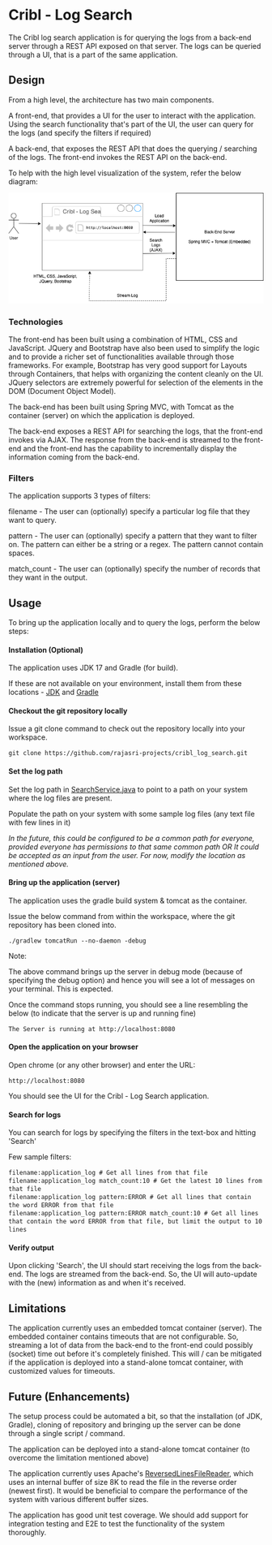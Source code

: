 # Cribl - Log Search

The Cribl log search application is for querying the logs from a back-end server through a REST API exposed on that server. The logs can be queried through a UI, that is a part of the same application.

## Design

From a high level, the architecture has two main components.

A front-end, that provides a UI for the user to interact with the application. Using the search functionality that's part of the UI, the user can query for the logs (and specify the filters if required)

A back-end, that exposes the REST API that does the querying / searching of the logs. The front-end invokes the REST API on the back-end.

To help with the high level visualization of the system, refer the below diagram:

![High Level System Diagram](https://raw.githubusercontent.com/rajasri-projects/cribl_log_search/main/src/main/webapp/WEB-INF/resources/images/Cribl_Log_Search.png)

### Technologies

The front-end has been built using a combination of HTML, CSS and JavaScript. JQuery and Bootstrap have also been used to simplify the logic and to provide a richer set of functionalities available through those frameworks. For example, Bootstrap has very good support for Layouts through Containers, that helps with organizing the content cleanly on the UI. JQuery selectors are extremely powerful for selection of the elements in the DOM (Document Object Model).

The back-end has been built using Spring MVC, with Tomcat as the container (server) on which the application is deployed.

The back-end exposes a REST API for searching the logs, that the front-end invokes via AJAX. The response from the back-end is streamed to the front-end and the front-end has the capability to incrementally display the information coming from the back-end.

### Filters

The application supports 3 types of filters:

filename - The user can (optionally) specify a particular log file that they want to query.

pattern - The user can (optionally) specify a pattern that they want to filter on. The pattern can either be a string or a regex. The pattern cannot contain spaces.

match_count - The user can (optionally) specify the number of records that they want in the output.

## Usage

To bring up the application locally and to query the logs, perform the below steps:

#### Installation (Optional)
The application uses JDK 17 and Gradle (for build).

If these are not available on your environment, install them from these locations - [JDK](https://docs.aws.amazon.com/corretto/latest/corretto-17-ug/downloads-list.html) and [Gradle](https://gradle.org/install/)

#### Checkout the git repository locally

Issue a git clone command to check out the repository locally into your workspace.

```
git clone https://github.com/rajasri-projects/cribl_log_search.git
```

#### Set the log path

Set the log path in [SearchService.java](https://github.com/rajasri-projects/cribl_log_search/blob/main/src/main/java/com/cribl/service/SearchService.java#L19) to point to a path on your system where the log files are present.

Populate the path on your system with some sample log files (any text file with few lines in it)

*In the future, this could be configured to be a common path for everyone, provided everyone has permissions to that same common path OR It could be accepted as an input from the user. For now, modify the location as mentioned above.*

#### Bring up the application (server)

The application uses the gradle build system & tomcat as the container.

Issue the below command from within the workspace, where the git repository has been cloned into.

```
./gradlew tomcatRun --no-daemon -debug
```

Note:

The above command brings up the server in debug mode (because of specifying the debug option) and hence you will see a lot of messages on your terminal. This is expected.

Once the command stops running, you should see a line resembling the below (to indicate that the server is up and running fine)

```
The Server is running at http://localhost:8080
```

#### Open the application on your browser

Open chrome (or any other browser) and enter the URL:

```
http://localhost:8080
```

You should see the UI for the Cribl - Log Search application.

#### Search for logs

You can search for logs by specifying the filters in the text-box and hitting 'Search'

Few sample filters:

```
filename:application_log # Get all lines from that file
filename:application_log match_count:10 # Get the latest 10 lines from that file
filename:application_log pattern:ERROR # Get all lines that contain the word ERROR from that file
filename:application_log pattern:ERROR match_count:10 # Get all lines that contain the word ERROR from that file, but limit the output to 10 lines
```

#### Verify output

Upon clicking 'Search', the UI should start receiving the logs from the back-end. The logs are streamed from the back-end. So, the UI will auto-update with the (new) information as and when it's received.

## Limitations

The application currently uses an embedded tomcat container (server). The embedded container contains timeouts that are not configurable. So, streaming a lot of data from the back-end to the front-end could possibly (socket) time out before it's completely finished. This will / can be mitigated if the application is deployed into a stand-alone tomcat container, with customized values for timeouts.

## Future (Enhancements)

The setup process could be automated a bit, so that the installation (of JDK, Gradle), cloning of repository and bringing up the server can be done through a single script / command.

The application can be deployed into a stand-alone tomcat container (to overcome the limitation mentioned above)

The application currently uses Apache's [ReversedLinesFileReader](https://commons.apache.org/proper/commons-io/javadocs/api-2.4/src-html/org/apache/commons/io/input/ReversedLinesFileReader.html), which uses an internal buffer of size 8K to read the file in the reverse order (newest first). It would be beneficial to compare the performance of the system with various different buffer sizes.

The application has good unit test coverage. We should add support for integration testing and E2E to test the functionality of the system thoroughly.







